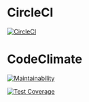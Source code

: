 # CircleCI
[![CircleCI](https://dl.circleci.com/status-badge/img/gh/um-computacion-tm/scrabble-2023-JuanAlejoP/tree/main.svg?style=svg)](https://dl.circleci.com/status-badge/redirect/gh/um-computacion-tm/scrabble-2023-JuanAlejoP/tree/main)

# CodeClimate
[![Maintainability](https://api.codeclimate.com/v1/badges/b6682b4456c56efd2f56/maintainability)](https://codeclimate.com/github/um-computacion-tm/scrabble-2023-JuanAlejoP/maintainability)

[![Test Coverage](https://api.codeclimate.com/v1/badges/b6682b4456c56efd2f56/test_coverage)](https://codeclimate.com/github/um-computacion-tm/scrabble-2023-JuanAlejoP/test_coverage)